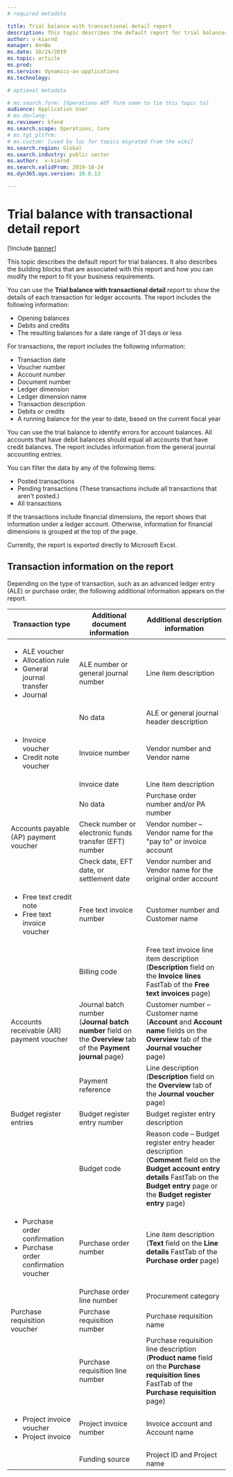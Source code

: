 ```yaml
---
# required metadata

title: Trial balance with transactional detail report
description: This topic describes the default report for trial balances. It also describes the building blocks that are associated with this report and how you can modify the report to fit your business requirements.
author: v-kiarnd
manager: AnnBe
ms.date: 10/24/2019
ms.topic: article
ms.prod: 
ms.service: dynamics-ax-applications
ms.technology: 

# optional metadata

# ms.search.form: [Operations AOT form name to tie this topic to]
audience: Application User
# ms.devlang: 
ms.reviewer: kfend
ms.search.scope: Operations, Core 
# ms.tgt_pltfrm: 
# ms.custom: [used by loc for topics migrated from the wiki]
ms.search.region: Global
ms.search.industry: public sector
ms.author:  v-kiarnd
ms.search.validFrom: 2019-10-24
ms.dyn365.ops.version: 10.0.13

---
```


# Trial balance with transactional detail report

[!include [banner](../includes/banner.md)]

This topic describes the default report for trial balances. It also describes the building blocks that are associated with this report and how you can modify the report to fit your business requirements.

You can use the **Trial balance with transactional detail** report to show the details of each transaction for ledger accounts. The report includes the following information: 

- Opening balances
- Debits and credits 
- The resulting balances for a date range of 31 days or less

For transactions, the report includes the following information: 

- Transaction date
- Voucher number
- Account number
- Document number
- Ledger dimension
- Ledger dimension name
- Transaction description
- Debits or credits
- A running balance for the year to date, based on the current fiscal year

You can use the trial balance to identify errors for account balances. All accounts that have debit balances should equal all accounts that have credit balances. The report includes information from the general journal accounting entries.

You can filter the data by any of the following items:

- Posted transactions
- Pending transactions (These transactions include all transactions that aren't posted.) 
- All transactions 

If the transactions include financial dimensions, the report shows that information under a ledger account. Otherwise, information for financial dimensions is grouped at the top of the page. 

Currently, the report is exported directly to Microsoft Excel. 

## Transaction information on the report

Depending on the type of transaction, such as an advanced ledger entry (ALE) or purchase order, the following additional information appears on the report.

<table> 
<thead>
<tr>
<th>Transaction type</th>
<th>Additional document information</th>
<th>Additional description information</th>
</tr>
</thead>
<tbody>
<tr>
<td>
<ul>
<li>ALE voucher</li>
<li>Allocation rule</li>
<li>General journal transfer</li>
<li>Journal</li>
</ul>
</td>
<td>ALE number or general journal number</td>
<td>Line item description</td>
</tr>
<tr>
<td></td>
<td>No data</td>
<td>ALE or general journal header description</td>
</tr>
<tr>
<td>
<ul>
<li>Invoice voucher</li>
<li>Credit note voucher</li>
</ul>
</td>
<td>Invoice number</td>
<td>Vendor number and Vendor name</td>
</tr>
<tr>
<td></td>
<td>Invoice date</td>
<td>Line item description</td>
</tr>
<tr>
<td></td>
<td>No data</td>
<td>Purchase order number and/or PA number</td>
</tr>
<tr>
<td>Accounts payable (AP) payment voucher</td>
<td>Check number or electronic funds transfer (EFT) number</td>
<td>Vendor number – Vendor name for the "pay to" or invoice account</td>
</tr>
<tr>
<td></td>
<td>Check date, EFT date, or settlement date</td>
<td>Vendor number and Vendor name for the original order account</td>
</tr>
<tr>
<td>
<ul>
<li>Free text credit note</li>
<li>Free text invoice voucher</li>
</ul>
</td>
<td>Free text invoice number</td>
<td>Customer number and Customer name</td>
</tr>
<tr>
<td></td>
<td>Billing code</td>
<td>Free text invoice line item description<br>
(<strong>Description</strong> field on the <strong>Invoice lines</strong> FastTab of the <strong>Free text invoices</strong> page)</td>
</tr>
<tr>
<td>Accounts receivable (AR) payment voucher</td>
<td>Journal batch number<br>
(<strong>Journal batch number</strong> field on the <strong>Overview</strong> tab of the <strong>Payment journal</strong> page)</td>
<td>Customer number – Customer name<br>
(<strong>Account</strong> and <strong>Account name</strong> fields on the <strong>Overview</strong> tab of the <strong>Journal voucher</strong> page)</td>
</tr>
<tr>
<td></td>
<td>Payment reference</td>
<td>Line description<br>
(<strong>Description</strong> field on the <strong>Overview</strong> tab of the <strong>Journal voucher</strong> page)</td>
</tr>
<tr>
<td>Budget register entries</td>
<td>Budget register entry number</td>
<td>Budget register entry description</td>
</tr>
<tr>
<td></td>
<td>Budget code</td>
<td>Reason code – Budget register entry header description<br>
(<strong>Comment</strong> field on the <strong>Budget account entry details</strong> FastTab on the <strong>Budget entry</strong> page or the <strong>Budget register entry</strong> page)</td>
</tr>
<tr>
<td>
<ul>
<li>Purchase order confirmation</li>
<li>Purchase order confirmation voucher</li>
</ul>
</td>
<td>Purchase order number</td>
<td>Line item description<br>
(<strong>Text</strong> field on the <strong>Line details</strong> FastTab of the <strong>Purchase order</strong> page)</td>
</tr>
<tr>
<td></td>
<td>Purchase order line number</td>
<td>Procurement category</td>
</tr>
<tr>
<td>Purchase requisition voucher</td>
<td>Purchase requisition number</td>
<td>Purchase requisition name</td>
</tr>
<tr>
<td></td>
<td>Purchase requisition line number</td>
<td>Purchase requisition line description<br>
(<strong>Product name</strong> field on the <strong>Purchase requisition lines</strong> FastTab of the <strong>Purchase requisition</strong> page)</td>
</tr>
<tr>
<td>
<ul>
<li>Project invoice voucher</li>
<li>Project invoice</li>
</ul>
</td>
<td>Project invoice number</td>
<td>Invoice account and Account name</td>
</tr>
<tr>
<td></td>
<td>Funding source</td>
<td>Project ID and Project name</td>
</tr>
</tbody>
</table>
